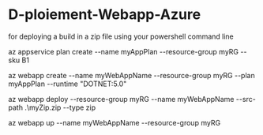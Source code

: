 # D-ploiement-Webapp-Azure

for deploying a build in a zip file using your powershell command line


az appservice plan create --name myAppPlan --resource-group myRG --sku B1 

az webapp create --name myWebAppName --resource-group myRG --plan myAppPlan --runtime "DOTNET:5.0" 

az webapp deploy --resource-group myRG --name myWebAppName --src-path .\myZip.zip --type zip 

az webapp up --name myWebAppName --resource-group myRG

